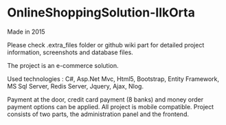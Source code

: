 # OnlineShoppingSolution-IlkOrta
 
Made in 2015

Please check .extra_files folder or github wiki part for detailed project information, screenshots and database files.

The project is an e-commerce solution. 

Used technologies : C#, Asp.Net Mvc, Html5, Bootstrap, Entity Framework, MS Sql Server, Redis Server, Jquery, Ajax, Nlog.

Payment at the door, credit card payment (8 banks) and money order payment options can be applied. All project is mobile compatible. Project consists of two parts, the administration panel and the frontend.